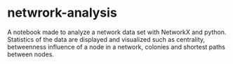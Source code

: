 # netwrork-analysis
A notebook made to analyze a network data set with NetworkX and python. Statistics of the data are displayed and visualized such as centrality, betweenness
influence of a node in a network, colonies and shortest paths between nodes.

